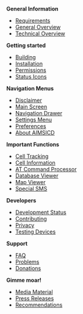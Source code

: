 **General Information**
* [Requirements](https://github.com/SecUpwN/Android-IMSI-Catcher-Detector/wiki/Requirements)
* [General Overview](https://github.com/SecUpwN/Android-IMSI-Catcher-Detector/wiki/General-Overview)
* [Technical Overview](https://github.com/SecUpwN/Android-IMSI-Catcher-Detector/wiki/Technical-Overview)

**Getting started**
* [Building](https://github.com/SecUpwN/Android-IMSI-Catcher-Detector/wiki/Building)
* [Installation](https://github.com/SecUpwN/Android-IMSI-Catcher-Detector/wiki/Installation)
* [Permissions](https://github.com/SecUpwN/Android-IMSI-Catcher-Detector/wiki/Permissions)
* [Status Icons](https://github.com/SecUpwN/Android-IMSI-Catcher-Detector/wiki/Status-Icons)

**Navigation Menus**
* [Disclaimer](https://github.com/SecUpwN/Android-IMSI-Catcher-Detector/wiki/Disclaimer)
* [Main Screen](https://github.com/SecUpwN/Android-IMSI-Catcher-Detector/wiki/Main-Screen)
* [Navigation Drawer](https://github.com/SecUpwN/Android-IMSI-Catcher-Detector/wiki/Navigation-Drawer)
* [Settings Menu](https://github.com/SecUpwN/Android-IMSI-Catcher-Detector/wiki/Settings-Menu)
* [Preferences](https://github.com/SecUpwN/Android-IMSI-Catcher-Detector/wiki/Preferences)
* [About AIMSICD](https://github.com/SecUpwN/Android-IMSI-Catcher-Detector/wiki/About-AIMSICD)

**Important Functions**
* [Cell Tracking](https://github.com/SecUpwN/Android-IMSI-Catcher-Detector/wiki/Cell-Tracking)
* [Cell Information](https://github.com/SecUpwN/Android-IMSI-Catcher-Detector/wiki/Cell-Information)
* [AT Command Processor](https://github.com/SecUpwN/Android-IMSI-Catcher-Detector/wiki/AT-Command-Processor)
* [Database Viewer](https://github.com/SecUpwN/Android-IMSI-Catcher-Detector/wiki/Database-Viewer)
* [Map Viewer](https://github.com/SecUpwN/Android-IMSI-Catcher-Detector/wiki/Map-Viewer)
* [Special SMS](https://github.com/SecUpwN/Android-IMSI-Catcher-Detector/wiki/Special-SMS)

**Developers**
* [Development Status](https://github.com/SecUpwN/Android-IMSI-Catcher-Detector/wiki/Development-Status)
* [Contributing](https://github.com/SecUpwN/Android-IMSI-Catcher-Detector/blob/master/CONTRIBUTING.md)
* [Privacy](https://github.com/SecUpwN/Android-IMSI-Catcher-Detector/wiki/Privacy)
* [Testing Devices](https://github.com/SecUpwN/Android-IMSI-Catcher-Detector/wiki/Testing-Devices)

**Support**
* [FAQ](https://github.com/SecUpwN/Android-IMSI-Catcher-Detector/wiki/FAQ)
* [Problems](https://github.com/SecUpwN/Android-IMSI-Catcher-Detector/wiki/Submitting-Issues)
* [Donations](https://github.com/SecUpwN/Android-IMSI-Catcher-Detector/wiki/Anonymous-Donations)

**Gimme moar!**
* [Media Material](https://github.com/SecUpwN/Android-IMSI-Catcher-Detector/wiki/Media-Material)
* [Press Releases](https://github.com/SecUpwN/Android-IMSI-Catcher-Detector/wiki/Press-Releases)
* [Recommendations](https://github.com/SecUpwN/Android-IMSI-Catcher-Detector/wiki/Recommendations)